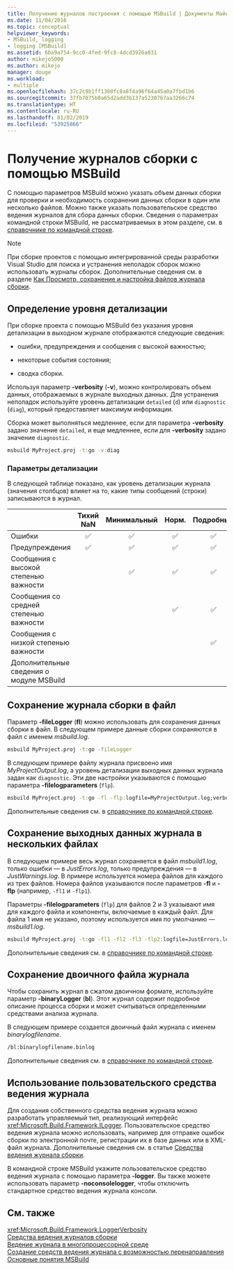 ```yaml
---
title: Получение журналов построения с помощью MSBuild | Документы Майкрософт
ms.date: 11/04/2016
ms.topic: conceptual
helpviewer_keywords:
- MSBuild, logging
- logging [MSBuild]
ms.assetid: 6ba9a754-9cc0-4fed-9fc8-4dcd3926a031
author: mikejo5000
ms.author: mikejo
manager: douge
ms.workload:
- multiple
ms.openlocfilehash: 37c2c9b1ff1380fc8a8f4a96f64a45a0a7fbd1b6
ms.sourcegitcommit: 37fb7075b0a65d2add3b137a5230767aa3266c74
ms.translationtype: HT
ms.contentlocale: ru-RU
ms.lasthandoff: 01/02/2019
ms.locfileid: "53925866"
---
```

# <a name="obtain-build-logs-with-msbuild"></a>Получение журналов сборки с помощью MSBuild

С помощью параметров MSBuild можно указать объем данных сборки для проверки и необходимость сохранения данных сборки в один или несколько файлов. Можно также указать пользовательское средство ведения журналов для сбора данных сборки. Сведения о параметрах командной строки MSBuild, не рассматриваемых в этом разделе, см. в [справочнике по командной строке](../msbuild/msbuild-command-line-reference.md).  
  
> [!NOTE]
> При сборке проектов с помощью интегрированной среды разработки Visual Studio для поиска и устранения неполадок сборок можно использовать журналы сборок. Дополнительные сведения см. в разделе [Как Просмотр, сохранение и настройка файлов журнала сборки](../ide/how-to-view-save-and-configure-build-log-files.md).
  
## <a name="set-the-level-of-detail"></a>Определение уровня детализации  

 При сборке проекта с помощью MSBuild без указания уровня детализации в выходном журнале отображаются следующие сведения:  
  
- ошибки, предупреждения и сообщения с высокой важностью;  
  
- некоторые события состояния;  
  
- сводка сборки.  

Используя параметр **-verbosity** (**-v**), можно контролировать объем данных, отображаемых в журнале выходных данных. Для устранения неполадок используйте уровень детализации `detailed` (`d`) или `diagnostic` (`diag`), который предоставляет максимум информации.  

Сборка может выполняться медленнее, если для параметра **-verbosity** задано значение `detailed`, и еще медленнее, если для **-verbosity** задано значение `diagnostic`.  

```cmd
msbuild MyProject.proj -t:go -v:diag  
```  

### <a name="verbosity-settings"></a>Параметры детализации

В следующей таблице показано, как уровень детализации журнала (значения столбцов) влияет на то, какие типы сообщений (строки) записываются в журнал.

|                                       | Тихий NaN | Минимальный | Норм. | Подробный | Диагностический |
|---------------------------------------|:-----:|:-------:|:------:|:--------:|:----------:|
| Ошибки                                |   ✅   |    ✅    |    ✅   |     ✅    |      ✅     |
| Предупреждения                              |   ✅   |    ✅    |    ✅   |     ✅    |      ✅     |
| Сообщения с высокой степенью важности              |       |    ✅    |    ✅   |     ✅    |      ✅     |
| Сообщения со средней степенью важности           |       |         |    ✅   |     ✅    |      ✅     |
| Сообщения с низкой степенью важности              |       |         |        |     ✅    |      ✅     |
| Дополнительные сведения о модуле MSBuild |       |         |        |          |      ✅     |

## <a name="save-the-build-log-to-a-file"></a>Сохранение журнала сборки в файл  

Параметр **-fileLogger** (**fl**) можно использовать для сохранения данных сборки в файл. В следующем примере данные сборки сохраняются в файл с именем *msbuild.log*.  

```cmd  
msbuild MyProject.proj -t:go -fileLogger  
```  

 В следующем примере файлу журнала присвоено имя *MyProjectOutput.log*, а уровень детализации выходных данных журнала задан как `diagnostic`. Эти две настройки указываются с помощью параметра **-filelogparameters** (`flp`).  

```cmd  
msbuild MyProject.proj -t:go -fl -flp:logfile=MyProjectOutput.log;verbosity=diagnostic  
```  

 Дополнительные сведения см. в [справочнике по командной строке](../msbuild/msbuild-command-line-reference.md).  
  
## <a name="save-the-log-output-to-multiple-files"></a>Сохранение выходных данных журнала в нескольких файлах  

 В следующем примере весь журнал сохраняется в файл *msbuild1.log*, только ошибки — в *JustErrors.log*, только предупреждения — в *JustWarnings.log*. В примере используется номера файлов для каждого из трех файлов. Номера файлов указываются после параметров **-fl** и **-flp** (например, `-fl1` и `-flp1`).  
  
 Параметры **-filelogparameters** (`flp`) для файлов 2 и 3 указывают имя для каждого файла и компоненты, включаемые в каждый файл. Для файла 1 имя не указано, поэтому используется имя по умолчанию — *msbuild1.log*.  

```cmd  
msbuild MyProject.proj -t:go -fl1 -fl2 -fl3 -flp2:logfile=JustErrors.log;errorsonly -flp3:logfile=JustWarnings.log;warningsonly  
```  

 Дополнительные сведения см. в [справочнике по командной строке](../msbuild/msbuild-command-line-reference.md).  

## <a name="save-a-binary-log"></a>Сохранение двоичного файла журнала

Чтобы сохранить журнал в сжатом двоичном формате, используйте параметр **-binaryLogger** (**bl**). Этот журнал содержит подробное описание процесса сборки и может считываться определенными средствами анализа журнала.

В следующем примере создается двоичный файл журнала с именем *binarylogfilename*.

```cmd  
/bl:binarylogfilename.binlog
``` 

Дополнительные сведения см. в [справочнике по командной строке](../msbuild/msbuild-command-line-reference.md).  

## <a name="use-a-custom-logger"></a>Использование пользовательского средства ведения журнала  

 Для создания собственного средства ведения журнала можно разработать управляемый тип, реализующий интерфейс <xref:Microsoft.Build.Framework.ILogger>. Пользовательское средство ведения журнала можно использовать, например для отправке ошибок сборки по электронной почте, регистрации их в базе данных или в XML-файл журнала. Дополнительные сведения см. в статье [Средства ведения журнала сборки](../msbuild/build-loggers.md).  
  
 В командной строке MSBuild укажите пользовательское средство ведения журнала с помощью параметра **-logger**. Вы также можете использовать параметр **-noconsolelogger**, чтобы отключить стандартное средство ведения журнала консоли.  
  
## <a name="see-also"></a>См. также  

 <xref:Microsoft.Build.Framework.LoggerVerbosity>   
 [Средства ведения журналов сборки](../msbuild/build-loggers.md)   
 [Ведение журнала в многопроцессорной среде](../msbuild/logging-in-a-multi-processor-environment.md)   
 [Создание средств ведения журнала с возможностью перенаправления](../msbuild/creating-forwarding-loggers.md)   
 [Основные понятия MSBuild](../msbuild/msbuild-concepts.md)